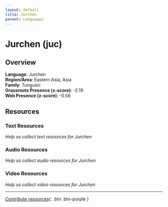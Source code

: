 ```yaml
---
layout: default
title: Jurchen
parent: Languages
---
```


# Jurchen (juc)

## Overview

**Language**: Jurchen  
**Region/Area**: Eastern Asia, Asia  
**Family**: Tungusic  
**Grassroots Presence (z-score)**: -2.19  
**Web Presence (z-score)**: -0.56  

## Resources

### Text Resources
*Help us collect text resources for Jurchen*

### Audio Resources
*Help us collect audio resources for Jurchen*

### Video Resources
*Help us collect video resources for Jurchen*

---

[Contribute resources](https://forms.office.com/e/1SfLJx3u1r){: .btn .btn-purple }
